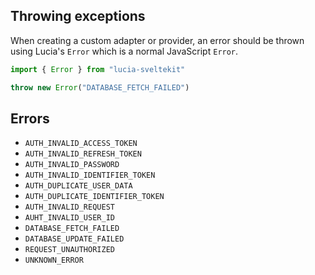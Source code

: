 ## Throwing exceptions

When creating a custom adapter or provider, an error should be thrown using Lucia's `Error` which is a normal JavaScript `Error`.

```ts
import { Error } from "lucia-sveltekit"

throw new Error("DATABASE_FETCH_FAILED")
```

## Errors

- `AUTH_INVALID_ACCESS_TOKEN`
- `AUTH_INVALID_REFRESH_TOKEN`
- `AUTH_INVALID_PASSWORD`
- `AUTH_INVALID_IDENTIFIER_TOKEN`
- `AUTH_DUPLICATE_USER_DATA`
- `AUTH_DUPLICATE_IDENTIFIER_TOKEN`
- `AUTH_INVALID_REQUEST`
- `AUHT_INVALID_USER_ID`
- `DATABASE_FETCH_FAILED`
- `DATABASE_UPDATE_FAILED`
- `REQUEST_UNAUTHORIZED`
- `UNKNOWN_ERROR`